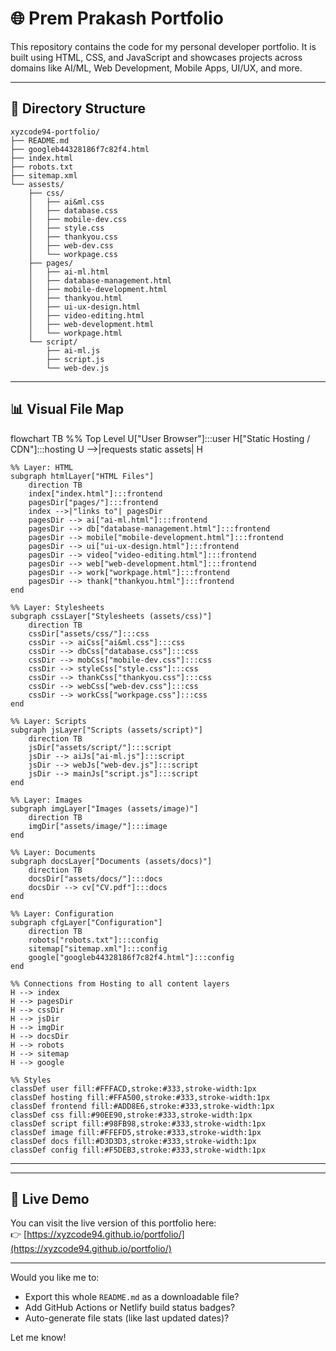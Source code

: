 # 🌐 Prem Prakash Portfolio

This repository contains the code for my personal developer portfolio. It is built using HTML, CSS, and JavaScript and showcases projects across domains like AI/ML, Web Development, Mobile Apps, UI/UX, and more.

---

## 📁 Directory Structure

```
xyzcode94-portfolio/
├── README.md
├── googleb44328186f7c82f4.html
├── index.html
├── robots.txt
├── sitemap.xml
└── assests/
    ├── css/
    │   ├── ai&ml.css
    │   ├── database.css
    │   ├── mobile-dev.css
    │   ├── style.css
    │   ├── thankyou.css
    │   ├── web-dev.css
    │   └── workpage.css
    ├── pages/
    │   ├── ai-ml.html
    │   ├── database-management.html
    │   ├── mobile-development.html
    │   ├── thankyou.html
    │   ├── ui-ux-design.html
    │   ├── video-editing.html
    │   ├── web-development.html
    │   └── workpage.html
    └── script/
        ├── ai-ml.js
        ├── script.js
        └── web-dev.js
```

---

## 📊 Visual File Map 

flowchart TB
    %% Top Level
    U["User Browser"]:::user
    H["Static Hosting / CDN"]:::hosting
    U -->|requests static assets| H

    %% Layer: HTML
    subgraph htmlLayer["HTML Files"]
        direction TB
        index["index.html"]:::frontend
        pagesDir["pages/"]:::frontend
        index -->|"links to"| pagesDir
        pagesDir --> ai["ai-ml.html"]:::frontend
        pagesDir --> db["database-management.html"]:::frontend
        pagesDir --> mobile["mobile-development.html"]:::frontend
        pagesDir --> ui["ui-ux-design.html"]:::frontend
        pagesDir --> video["video-editing.html"]:::frontend
        pagesDir --> web["web-development.html"]:::frontend
        pagesDir --> work["workpage.html"]:::frontend
        pagesDir --> thank["thankyou.html"]:::frontend
    end

    %% Layer: Stylesheets
    subgraph cssLayer["Stylesheets (assets/css)"]
        direction TB
        cssDir["assets/css/"]:::css
        cssDir --> aiCss["ai&ml.css"]:::css
        cssDir --> dbCss["database.css"]:::css
        cssDir --> mobCss["mobile-dev.css"]:::css
        cssDir --> styleCss["style.css"]:::css
        cssDir --> thankCss["thankyou.css"]:::css
        cssDir --> webCss["web-dev.css"]:::css
        cssDir --> workCss["workpage.css"]:::css
    end

    %% Layer: Scripts
    subgraph jsLayer["Scripts (assets/script)"]
        direction TB
        jsDir["assets/script/"]:::script
        jsDir --> aiJs["ai-ml.js"]:::script
        jsDir --> webJs["web-dev.js"]:::script
        jsDir --> mainJs["script.js"]:::script
    end

    %% Layer: Images
    subgraph imgLayer["Images (assets/image)"]
        direction TB
        imgDir["assets/image/"]:::image
    end

    %% Layer: Documents
    subgraph docsLayer["Documents (assets/docs)"]
        direction TB
        docsDir["assets/docs/"]:::docs
        docsDir --> cv["CV.pdf"]:::docs
    end

    %% Layer: Configuration
    subgraph cfgLayer["Configuration"]
        direction TB
        robots["robots.txt"]:::config
        sitemap["sitemap.xml"]:::config
        google["googleb44328186f7c82f4.html"]:::config
    end

    %% Connections from Hosting to all content layers
    H --> index
    H --> pagesDir
    H --> cssDir
    H --> jsDir
    H --> imgDir
    H --> docsDir
    H --> robots
    H --> sitemap
    H --> google

    %% Styles
    classDef user fill:#FFFACD,stroke:#333,stroke-width:1px
    classDef hosting fill:#FFA500,stroke:#333,stroke-width:1px
    classDef frontend fill:#ADD8E6,stroke:#333,stroke-width:1px
    classDef css fill:#90EE90,stroke:#333,stroke-width:1px
    classDef script fill:#98FB98,stroke:#333,stroke-width:1px
    classDef image fill:#FFEFD5,stroke:#333,stroke-width:1px
    classDef docs fill:#D3D3D3,stroke:#333,stroke-width:1px
    classDef config fill:#F5DEB3,stroke:#333,stroke-width:1px
---


---

## 🔗 Live Demo

You can visit the live version of this portfolio here:  
👉 [https://xyzcode94.github.io/portfolio/](https://xyzcode94.github.io/portfolio/)

---

Would you like me to:

- Export this whole `README.md` as a downloadable file?
- Add GitHub Actions or Netlify build status badges?
- Auto-generate file stats (like last updated dates)?

Let me know!
